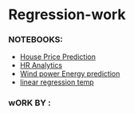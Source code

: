 # Regression-work

### NOTEBOOKS:

* [House Price Prediction](https://github.com/shsarv/Regression-work/blob/master/House.ipynb)
* [HR Analytics](https://github.com/shsarv/Regression-work/blob/master/HR%20Analti.ipynb)
* [Wind power Energy prediction](https://github.com/shsarv/Regression-work/blob/master/WindPower.ipynb)
* [linear regression temp](https://github.com/shsarv/Regression-work/blob/master/linear%20regression%20demo.ipynb)










### wORK BY :
